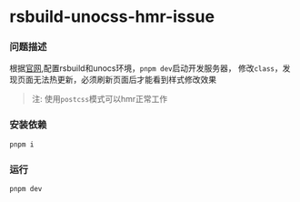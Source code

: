 # rsbuild-unocss-hmr-issue

### 问题描述

根据[官网](https://rsbuild.dev/zh/guide/basic/unocss),配置rsbuild和unocs环境，`pnpm dev`启动开发服务器，
修改`class`，发现页面无法热更新，必须刷新页面后才能看到样式修改效果

> 注: 使用`postcss`模式可以hmr正常工作


### 安装依赖

```bash
pnpm i
```

### 运行
```
pnpm dev
```
